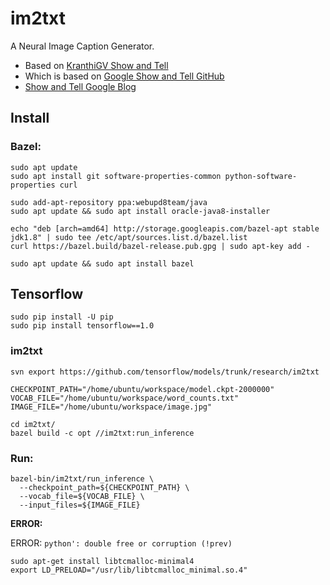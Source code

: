 # im2txt
A Neural Image Caption Generator.    

* Based on [KranthiGV Show and Tell](https://github.com/KranthiGV/Pretrained-Show-and-Tell-model)     
* Which is based on [Google Show and Tell GitHub](https://github.com/tensorflow/models/tree/master/research/im2txt)  
* [Show and Tell Google Blog](https://research.googleblog.com/2016/09/show-and-tell-image-captioning-open.html)

## Install

### Bazel:

    sudo apt update
    sudo apt install git software-properties-common python-software-properties curl
    
    sudo add-apt-repository ppa:webupd8team/java
    sudo apt update && sudo apt install oracle-java8-installer
    
    echo "deb [arch=amd64] http://storage.googleapis.com/bazel-apt stable jdk1.8" | sudo tee /etc/apt/sources.list.d/bazel.list
    curl https://bazel.build/bazel-release.pub.gpg | sudo apt-key add -
    
    sudo apt update && sudo apt install bazel
    
## Tensorflow
    
    sudo pip install -U pip
    sudo pip install tensorflow==1.0
    
### im2txt

    svn export https://github.com/tensorflow/models/trunk/research/im2txt
    
    CHECKPOINT_PATH="/home/ubuntu/workspace/model.ckpt-2000000"
    VOCAB_FILE="/home/ubuntu/workspace/word_counts.txt"
    IMAGE_FILE="/home/ubuntu/workspace/image.jpg"
    
    cd im2txt/
    bazel build -c opt //im2txt:run_inference
    
### Run:

    bazel-bin/im2txt/run_inference \
      --checkpoint_path=${CHECKPOINT_PATH} \
      --vocab_file=${VOCAB_FILE} \
      --input_files=${IMAGE_FILE}
      
**ERROR:**

ERROR: `python': double free or corruption (!prev)`
    
    sudo apt-get install libtcmalloc-minimal4
    export LD_PRELOAD="/usr/lib/libtcmalloc_minimal.so.4"